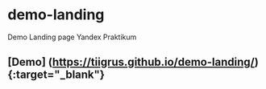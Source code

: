 # demo-landing
Demo Landing page Yandex Praktikum
## [Demo] (https://tiigrus.github.io/demo-landing/){:target="_blank"}